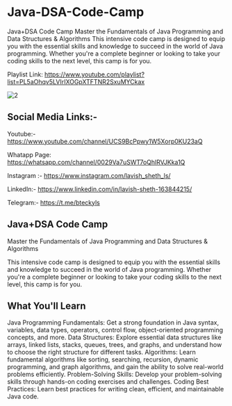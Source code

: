 # Java-DSA-Code-Camp
 Java+DSA Code Camp Master the Fundamentals of Java Programming and Data Structures &amp; Algorithms  This intensive code camp is designed to equip you with the essential skills and knowledge to succeed in the world of Java programming. Whether you're a complete beginner or looking to take your coding skills to the next level, this camp is for you.

Playlist Link: https://www.youtube.com/playlist?list=PL5aOhqv5LVIrIXOGpXTFTNR2SxuMYCkax

![2](https://github.com/lavishsheth/Java-DSA-Code-Camp/assets/109017996/2b0a9317-b245-42cd-911b-0eb74076a5cb)


## Social Media Links:- 

Youtube:- https://www.youtube.com/channel/UCS9BcPpwy1W5Xorp0KU23aQ

Whatapp Page: https://whatsapp.com/channel/0029Va7uSWT7oQhlRVJKka1Q

Instagram :- https://www.instagram.com/lavish_sheth_ls/

LinkedIn:- https://www.linkedin.com/in/lavish-sheth-163844215/

Telegram:- https://t.me/bteckyls


## Java+DSA Code Camp
Master the Fundamentals of Java Programming and Data Structures & Algorithms

This intensive code camp is designed to equip you with the essential skills and knowledge to succeed in the world of Java programming. Whether you're a complete beginner or looking to take your coding skills to the next level, this camp is for you.

## What You'll Learn

Java Programming Fundamentals: Get a strong foundation in Java syntax, variables, data types, operators, control flow, object-oriented programming concepts, and more.
Data Structures: Explore essential data structures like arrays, linked lists, stacks, queues, trees, and graphs, and understand how to choose the right structure for different tasks.
Algorithms: Learn fundamental algorithms like sorting, searching, recursion, dynamic programming, and graph algorithms, and gain the ability to solve real-world problems efficiently.
Problem-Solving Skills: Develop your problem-solving skills through hands-on coding exercises and challenges.
Coding Best Practices: Learn best practices for writing clean, efficient, and maintainable Java code.


